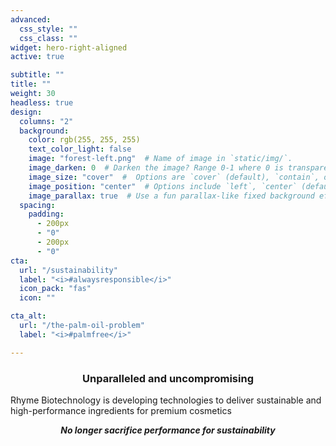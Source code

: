 ```yaml
---
advanced:
  css_style: ""
  css_class: ""
widget: hero-right-aligned
active: true

subtitle: ""
title: ""
weight: 30
headless: true
design:
  columns: "2"
  background:
    color: rgb(255, 255, 255)
    text_color_light: false
    image: "forest-left.png"  # Name of image in `static/img/`.
    image_darken: 0  # Darken the image? Range 0-1 where 0 is transparent and 1 is opaque.
    image_size: "cover"  #  Options are `cover` (default), `contain`, or `actual` size.
    image_position: "center"  # Options include `left`, `center` (default), or `right`.
    image_parallax: true  # Use a fun parallax-like fixed background effect? true/false
  spacing:
    padding:
      - 200px
      - "0"
      - 200px
      - "0"
cta:
  url: "/sustainability"
  label: "<i>#alwaysresponsible</i>"
  icon_pack: "fas"
  icon: ""

cta_alt:
  url: "/the-palm-oil-problem"
  label: "<i>#palmfree</i>"

---
```

### <center>Unparalleled and uncompromising</center>

Rhyme Biotechnology is developing technologies to deliver sustainable and high-performance ingredients for premium cosmetics

<center><b><i>No longer sacrifice performance for sustainability<br></i></b></center>

<br>
